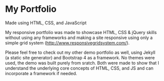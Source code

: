 # My Portfolio

Made using HTML, CSS, and JavaScript

My responsive portfolio was made to showcase HTML, CSS & jQuery skills without using any frameworks and making a site responsive using only a simple grid system (http://www.responsivegridsystem.com/).

Please feel free to check out my other demo portfolio as well, using Jekyll (a static site generator) and Bootstrap 4 as a framework. No themes were used, the demo was built purely from sratch. Both were made to show that I understand the underlying core concepts of HTML, CSS, and JS and can incorporate a framework if needed.
